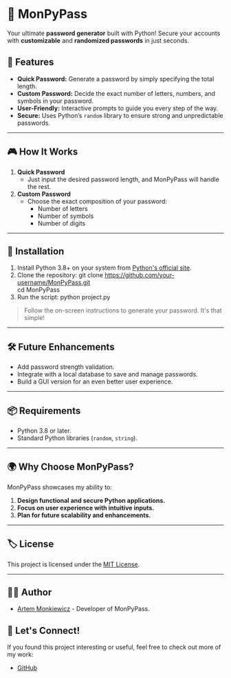 # 🌟 MonPyPass  
Your ultimate **password generator** built with Python! Secure your accounts with **customizable** and **randomized passwords** in just seconds.

## 🚀 Features  
- **Quick Password:** Generate a password by simply specifying the total length.  
- **Custom Password:** Decide the exact number of letters, numbers, and symbols in your password.  
- **User-Friendly:** Interactive prompts to guide you every step of the way.  
- **Secure:** Uses Python’s `random` library to ensure strong and unpredictable passwords.

---

## 🎮 How It Works  
1. **Quick Password**  
   - Just input the desired password length, and MonPyPass will handle the rest.  
2. **Custom Password**  
   - Choose the exact composition of your password:  
     - Number of letters  
     - Number of symbols  
     - Number of digits  

---

## 💾 Installation
1. Install Python 3.8+ on your system from [Python's official site](https://www.python.org/).
2. Clone the repository:
    git clone https://github.com/your-username/MonPyPass.git  
    cd MonPyPass 
3. Run the script:
    python project.py  

> Follow the on-screen instructions to generate your password. It's that simple!

---

## 🛠️ Future Enhancements  
- Add password strength validation.  
- Integrate with a local database to save and manage passwords.  
- Build a GUI version for an even better user experience.  

---

## 📦 Requirements  
- Python 3.8 or later.  
- Standard Python libraries (`random`, `string`).  

---

## 🌍 Why Choose MonPyPass?  
MonPyPass showcases my ability to:  
1. **Design functional and secure Python applications.**  
2. **Focus on user experience with intuitive inputs.**  
3. **Plan for future scalability and enhancements.**  

---

## 🏷️ License  
This project is licensed under the [MIT License](LICENSE).  

---
## 🙋‍♂️ Author
- [Artem Monkiewicz](https://www.linkedin.com/in/artem-monkiewicz/) - Developer of MonPyPass.
## 🤝 Let's Connect!  
If you found this project interesting or useful, feel free to check out more of my work:  
- [GitHub](https://github.com/Artem-Monkiewicz)  